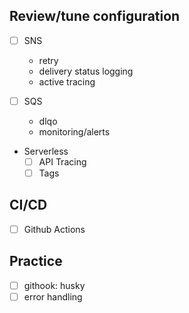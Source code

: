 ## Review/tune configuration

- [ ] SNS
  - retry
  - delivery status logging
  - active tracing

- [ ] SQS
  - dlqo
  - monitoring/alerts

- Serverless
  - [ ] API Tracing
  - [ ] Tags

## CI/CD

- [ ] Github Actions

## Practice

- [ ] githook: husky
- [ ] error handling